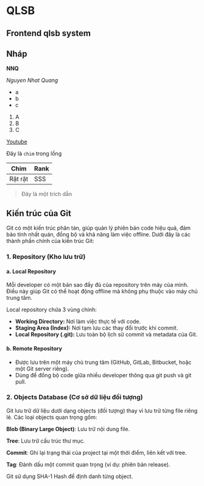 # QLSB

## Frontend qlsb system

## Nháp

**NNQ**

*Nguyen Nhat Quang*

- a
- b
- c

1. A
2. B
3. C

[Youtube](https://www.youtube.com)

Đây là `chim` trong lồng

Chim|Rank|
|---|----|
|Rặt rặt|SSS|

> Đây là một trích dẫn

## Kiến trúc của Git

Git có một kiến trúc phân tán, giúp quản lý phiên bản code hiệu quả, đảm bảo tính nhất quán, đồng bộ và khả năng làm việc offline. Dưới đây là các thành phần chính của kiến trúc Git:

### 1. Repository (Kho lưu trữ)

#### a. Local Repository

Mỗi developer có một bản sao đầy đủ của repository trên máy của mình. Điều này giúp Git có thể hoạt động offline mà không phụ thuộc vào máy chủ trung tâm.

Local repository chứa 3 vùng chính:

- **Working Directory:** Nơi làm việc thực tế với code.
- **Staging Area (Index):** Nơi tạm lưu các thay đổi trước khi commit.
- **Local Repository (.git):** Lưu toàn bộ lịch sử commit và metadata của Git.

#### b. Remote Repository

- Được lưu trên một máy chủ trung tâm (GitHub, GitLab, Bitbucket, hoặc một Git server riêng).
- Dùng để đồng bộ code giữa nhiều developer thông qua git push và git pull.

### 2. Objects Database (Cơ sở dữ liệu đối tượng)
Git lưu trữ dữ liệu dưới dạng objects (đối tượng) thay vì lưu trữ từng file riêng lẻ. Các loại objects quan trọng gồm:

**Blob (Binary Large Object)**: Lưu trữ nội dung file.

**Tree**: Lưu trữ cấu trúc thư mục.

**Commit**: Ghi lại trạng thái của project tại một thời điểm, liên kết với tree.

**Tag**: Đánh dấu một commit quan trọng (ví dụ: phiên bản release).

Git sử dụng SHA-1 Hash để định danh từng object.

